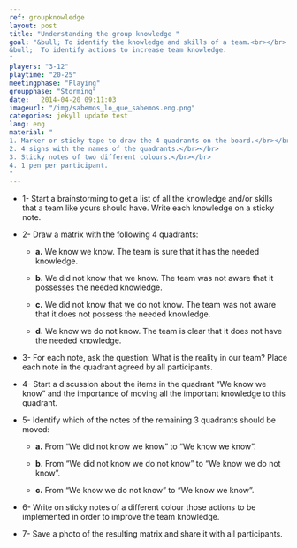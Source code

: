 ```yaml
---
ref: groupknowledge
layout: post
title: "Understanding the group knowledge "
goal: "&bull; To identify the knowledge and skills of a team.<br></br>
&bull;  To identify actions to increase team knowledge.
"
players: "3-12"
playtime: "20-25"
meetingphase: "Playing"
groupphase: "Storming"
date:   2014-04-20 09:11:03
imageurl: "/img/sabemos_lo_que_sabemos.eng.png"
categories: jekyll update test
lang: eng
material: "
1. Marker or sticky tape to draw the 4 quadrants on the board.</br></br>
2. 4 signs with the names of the quadrants.</br></br>
3. Sticky notes of two different colours.</br></br>
4. 1 pen per participant.
"
---
```

- 1- Start a brainstorming to get a list of all the knowledge and/or skills that a team like yours should have. Write each knowledge on a sticky note.

- 2- Draw a matrix with the following 4 quadrants:

	- <b>a.</b> We know we know. The team is sure that it has the needed knowledge.

	- <b>b.</b> We did not know that we know. The team was not aware that it possesses the needed knowledge.

	- <b>c.</b> We did not know that we do not know. The team was not aware that it does not possess the needed knowledge.

	- <b>d.</b> We know we do not know. The team is clear that it does not have the needed knowledge.

- 3- For each note, ask the question: What is the reality in our team? Place each note in the quadrant agreed by all participants.

- 4- Start a discussion about the items in the quadrant “We know we know” and the importance of moving all the important knowledge to this quadrant.

- 5- Identify which of the notes of the remaining 3 quadrants should be moved:

	- <b>a.</b> From “We did not know we know” to “We know we know”.

	- <b>b.</b> From “We did not know we do not know” to “We know we do not know”.

	- <b>c.</b> From “We know we do not know” to “We know we know”.

- 6- Write on sticky notes of a different colour those actions to be implemented in order to improve the team knowledge.

- 7- Save a photo of the resulting matrix and share it with all participants.
